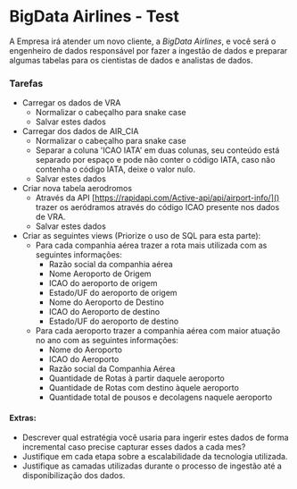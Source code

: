 # BigData Airlines - Test

A Empresa irá atender um novo cliente, a _BigData Airlines_, e você será o engenheiro de dados responsável por fazer a
ingestão de dados e preparar algumas tabelas para os cientistas de dados e analistas de dados.

### Tarefas

- Carregar os dados de VRA
    - Normalizar o cabeçalho para snake case
    - Salvar estes dados
- Carregar dos dados de AIR_CIA
    - Normalizar o cabeçalho para snake case
    - Separar a coluna 'ICAO IATA' em duas colunas, seu conteúdo está separado por espaço e pode não conter o código
      IATA, caso não contenha o código IATA, deixe o valor nulo.
    - Salvar estes dados
- Criar nova tabela aerodromos
    - Através da API [https://rapidapi.com/Active-api/api/airport-info/]() trazer os aeródramos através do código ICAO
      presente nos dados de VRA.
    - Salvar estes dados
- Criar as seguintes views (Priorize o uso de SQL para esta parte):
    - Para cada companhia aérea trazer a rota mais utilizada com as seguintes informações:
        - Razão social da companhia aérea
        - Nome Aeroporto de Origem
        - ICAO do aeroporto de origem
        - Estado/UF do aeroporto de origem
        - Nome do Aeroporto de Destino
        - ICAO do Aeroporto de destino
        - Estado/UF do aeroporto de destino
    - Para cada aeroporto trazer a companhia aérea com maior atuação no ano com as seguintes informações:
        - Nome do Aeroporto
        - ICAO do Aeroporto
        - Razão social da Companhia Aérea
        - Quantidade de Rotas à partir daquele aeroporto
        - Quantidade de Rotas com destino àquele aeroporto
        - Quantidade total de pousos e decolagens naquele aeroporto

#### Extras:

- Descrever qual estratégia você usaria para ingerir estes dados de forma incremental caso precise capturar esses dados
  a cada mes?
- Justifique em cada etapa sobre a escalabilidade da tecnologia utilizada.
- Justifique as camadas utilizadas durante o processo de ingestão até a disponibilização dos dados.


